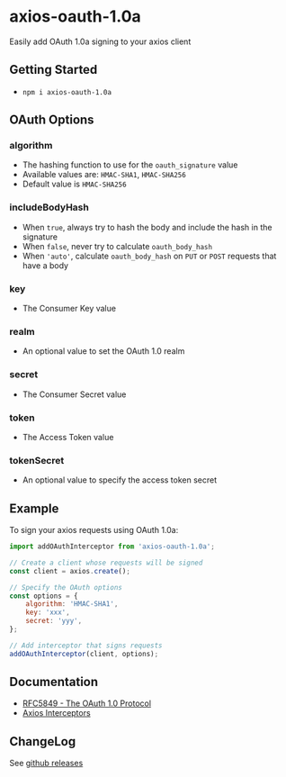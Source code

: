# axios-oauth-1.0a

Easily add OAuth 1.0a signing to your axios client

## Getting Started

* `npm i axios-oauth-1.0a`

## OAuth Options

### algorithm

* The hashing function to use for the `oauth_signature` value
* Available values are: `HMAC-SHA1`, `HMAC-SHA256`
* Default value is `HMAC-SHA256`

### includeBodyHash

* When `true`, always try to hash the body and include the hash in the signature
* When `false`, never try to calculate `oauth_body_hash`
* When `'auto'`, calculate `oauth_body_hash` on `PUT` or `POST` requests that have a body

### key

* The Consumer Key value

### realm

* An optional value to set the OAuth 1.0 realm

### secret

* The Consumer Secret value

### token

* The Access Token value

### tokenSecret

* An optional value to specify the access token secret

## Example

To sign your axios requests using OAuth 1.0a:

```js
import addOAuthInterceptor from 'axios-oauth-1.0a';

// Create a client whose requests will be signed
const client = axios.create();

// Specify the OAuth options
const options = {
    algorithm: 'HMAC-SHA1',
    key: 'xxx',
    secret: 'yyy',
};

// Add interceptor that signs requests
addOAuthInterceptor(client, options);
```

## Documentation

* [RFC5849 - The OAuth 1.0 Protocol](https://datatracker.ietf.org/doc/html/rfc5849)
* [Axios Interceptors](https://axios-http.com/docs/interceptors)

## ChangeLog

See [github releases](https://github.com/dobesv/axios-oauth-1.0a/releases)
